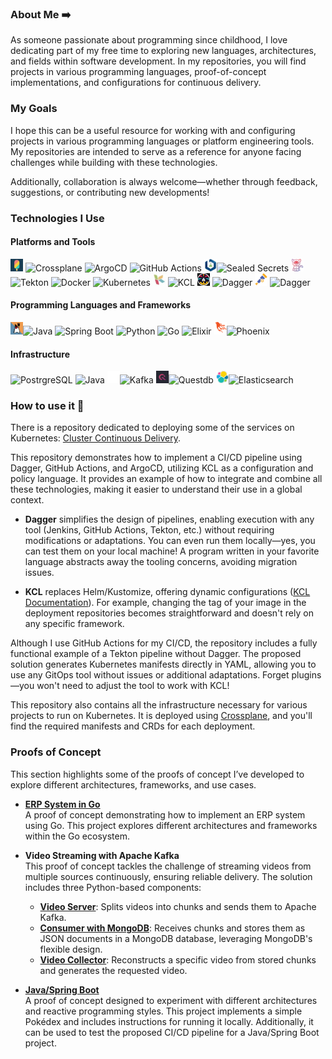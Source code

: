 ### About Me ➡️

As someone passionate about programming since childhood, I love dedicating part of my free time to exploring new languages, architectures, and fields within software development.
In my repositories, you will find projects in various programming languages, proof-of-concept implementations, and configurations for continuous delivery.


### My Goals 
I hope this can be a useful resource for working with and configuring projects in various programming languages or platform engineering tools. My repositories are intended to serve as a reference for anyone facing challenges while building with these technologies.

Additionally, collaboration is always welcome—whether through feedback, suggestions, or contributing new developments!

### Technologies I Use

#### Platforms and Tools
<img src="./images/crossplane-logo.png" alt="Dagger Logo" width="20" height="20"> ![Crossplane](https://img.shields.io/badge/Crossplane-Managed%20Resources-blue)
![ArgoCD](https://img.shields.io/badge/ArgoCD-GitOps-orange?logo=argo)
![GitHub Actions](https://img.shields.io/badge/GitHub_Actions-CI%2FCD-blue?logo=githubactions)
<img src="./images/sealed-secrets-logo.png" alt="Dagger Logo" width="20" height="20">![Sealed Secrets](https://img.shields.io/badge/Sealed_Secrets-Encrypted_Secrets-green)
<img src="./images/tekton-logo.png" alt="Dagger Logo" width="20" height="20"> ![Tekton](https://img.shields.io/badge/Tekton-CI%2FCD-orange)
![Docker](https://img.shields.io/badge/Docker-Container-blue?logo=docker)
![Kubernetes](https://img.shields.io/badge/Kubernetes-Orchestration-blue?logo=kubernetes)
<img src="./images/kcl-logo.jpeg" alt="KCL Logo" width="20" height="20"> ![KCL](https://img.shields.io/badge/KCL-constraint%20based%20record%20&%20functional%20language%20-green)
<img src="./images/dagger-favicon.png" alt="Dagger Logo" width="20" height="20"> ![Dagger](https://img.shields.io/badge/Dagger-Pipelines-black)
<img src="./images/opentelemetry-logo.png" alt="Dagger Logo" width="20" height="20"> ![Dagger](https://img.shields.io/badge/Opentelemetry-Observability-black)


#### Programming Languages and Frameworks
<img src="./images/openjdk-logo.png" alt="Kafka Logo" width="20" height="20">![Java](https://img.shields.io/badge/Java-Programming-red)
![Spring Boot](https://img.shields.io/badge/Spring_Boot-Microservices-green?logo=springboot)
![Python](https://img.shields.io/badge/Python-Scripting-yellow?logo=python)
![Go](https://img.shields.io/badge/Go-Programming-blue?logo=go)
![Elixir](https://img.shields.io/badge/Elixir-Functional-purple?logo=elixir)
<img src="./images/phoenix-logo.png" alt="Phoenix Logo" width="20" height="20">![Phoenix](https://img.shields.io/badge/Phoenix-Web_Framework-orange)

#### Infrastructure
![PostrgreSQL](https://img.shields.io/badge/PostgreSQL-SQL-blue?logo=postgresql)
![Java](https://img.shields.io/badge/MongoDB-No%20SQL-green?logo=mongodb)
<img src="./images/kafka_White on Transparent.png" alt="Kafka Logo" width="20" height="20">![Kafka](https://img.shields.io/badge/Apache%20Kafka-distributed%20event%20streaming-white)
<img src="./images/questdb-logo.png" alt="Questdb Logo" width="20" height="20">![Questdb](https://img.shields.io/badge/Questdb-time%20series-purple)
<img src="./images/elk-logo.png" alt="Questdb Logo" width="20" height="20">![Elasticsearch](https://img.shields.io/badge/Elasticsearch-search%20and%20analytics%20engine-blue)

### How to use it 📘

There is a repository dedicated to deploying some of the services on Kubernetes: [Cluster Continuous Delivery](https://github.com/Javier-Godon/cluster-continuous-delivery). 

This repository demonstrates how to implement a CI/CD pipeline using Dagger, GitHub Actions, and ArgoCD, utilizing KCL as a configuration and policy language. It provides an example of how to integrate and combine all these technologies, making it easier to understand their use in a global context. 

- **Dagger** simplifies the design of pipelines, enabling execution with any tool (Jenkins, GitHub Actions, Tekton, etc.) without requiring modifications or adaptations. You can even run them locally—yes, you can test them on your local machine! A program written in your favorite language abstracts away the tooling concerns, avoiding migration issues.  

- **KCL** replaces Helm/Kustomize, offering dynamic configurations ([KCL Documentation](https://www.kcl-lang.io/docs/user_docs/getting-started/intro)). For example, changing the tag of your image in the deployment repositories becomes straightforward and doesn't rely on any specific framework.

Although I use GitHub Actions for my CI/CD, the repository includes a fully functional example of a Tekton pipeline without Dagger. The proposed solution generates Kubernetes manifests directly in YAML, allowing you to use any GitOps tool without issues or additional adaptations. Forget plugins—you won't need to adjust the tool to work with KCL!

This repository also contains all the infrastructure necessary for various projects to run on Kubernetes. It is deployed using [Crossplane](https://www.crossplane.io/), and you'll find the required manifests and CRDs for each deployment.


### Proofs of Concept

This section highlights some of the proofs of concept I’ve developed to explore different architectures, frameworks, and use cases.

- **[ERP System in Go](https://github.com/Javier-Godon/erp-back)**  
  A proof of concept demonstrating how to implement an ERP system using Go. This project explores different architectures and frameworks within the Go ecosystem.

- **Video Streaming with Apache Kafka**  
  This proof of concept tackles the challenge of streaming videos from multiple sources continuously, ensuring reliable delivery. The solution includes three Python-based components:  
  - [**Video Server**](https://github.com/Javier-Godon/kafka-video-server-python): Splits videos into chunks and sends them to Apache Kafka.  
  - [**Consumer with MongoDB**](https://github.com/Javier-Godon/kafka-video-consumer-mongodb-python): Receives chunks and stores them as JSON documents in a MongoDB database, leveraging MongoDB's flexible design.  
  - [**Video Collector**](https://github.com/Javier-Godon/video-collector-mongodb-python): Reconstructs a specific video from stored chunks and generates the requested video.  

- **[Java/Spring Boot](https://github.com/Javier-Godon/ddd-hexagonal-vertical-slice-cqrs-reactive-kubernetes)**  
  A proof of concept designed to experiment with different architectures and reactive programming styles. This project implements a simple Pokédex and includes instructions for running it locally. Additionally, it can be used to test the proposed CI/CD pipeline for a Java/Spring Boot project.




